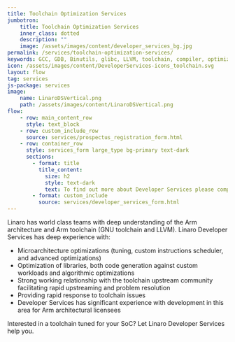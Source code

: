 ```yaml
---
title: Toolchain Optimization Services
jumbotron:
    title: Toolchain Optimization Services
    inner_class: dotted
    description: ""
    image: /assets/images/content/developer_services_bg.jpg
permalink: /services/toolchain-optimization-services/
keywords: GCC, GDB, Binutils, glibc, LLVM, toolchain, compiler, optimization, microarchitecture
icon: /assets/images/content/DeveloperServices-icons_toolchain.svg
layout: flow
tag: services
js-package: services
image:
    name: LinaroDSVertical.png
    path: /assets/images/content/LinaroDSVertical.png
flow:
    - row: main_content_row
      style: text_block
    - row: custom_include_row
      source: services/prospectus_registration_form.html
    - row: container_row
      style: services_form large_type bg-primary text-dark
      sections:
        - format: title
          title_content:
            size: h2
            style: text-dark
            text: To find out more about Developer Services please complete this form
        - format: custom_include
          source: services/developer_services_form.html
---
```

Linaro has world class teams with deep understanding of the Arm architecture and Arm toolchain (GNU toolchain and LLVM).  Linaro Developer Services has deep experience with:

- Microarchitecture optimizations (tuning, custom instructions scheduler, and advanced optimizations)
- Optimization of libraries, both code generation against custom workloads and algorithmic optimizations
- Strong working relationship with the toolchain upstream community facilitating rapid upstreaming and problem resolution
- Providing rapid response to toolchain issues
- Developer Services has significant experience with development in this area for Arm architectural licensees

Interested in a toolchain tuned for your SoC?  Let Linaro Developer Services help you.
